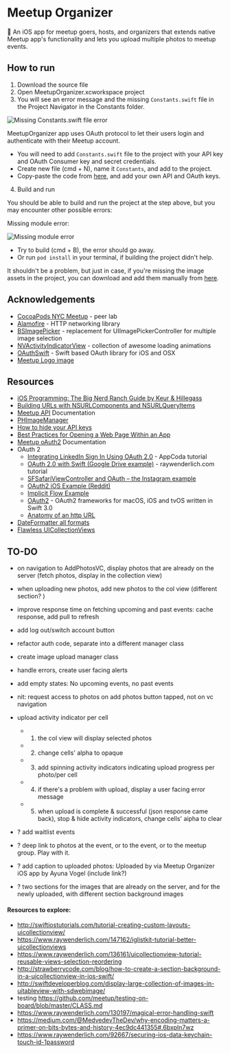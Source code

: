 # Meetup Organizer
📲 An iOS app for meetup goers, hosts, and organizers that extends native Meetup app's functionality and lets you upload multiple photos to meetup events. 

## How to run 

1. Download the source file 
2. Open MeetupOrganizer.xcworkspace project 
3. You will see an error message and the missing `Constants.swift` file in the Project Navigator in the Constants folder. 

![Missing Constants.swift file error]()

MeetupOrganizer app uses OAuth protocol to let their users login and authenticate with their Meetup account. 
- You will need to add `Constants.swift` file to the project with your API key and OAuth Consumer key and secret credentials.
- Create new file (cmd + N), name it `Constants`, and add to the project. 
- Copy-paste the code from [here](), and add your own API and OAuth keys. 

4. Build and run 

You should be able to build and run the project at the step above, but you may encounter other possible errors:

Missing module error: 

![Missing module error]()

- Try to build (cmd + B), the error should go away. 
- Or run `pod install` in your terminal, if building the project didn't help.  

It shouldn't be a problem, but just in case, if you're missing the image assets in the project, you can download and add them manually from [here]().  


## Acknowledgements

- [CocoaPods NYC Meetup](https://www.meetup.com/CocoaPods-NYC/) - peer lab
- [Alamofire](https://github.com/Alamofire/Alamofire) - HTTP networking library 
- [BSImagePicker](https://github.com/mikaoj/BSImagePicker) - replacement for UIImagePickerController for multiple image selection 
- [NVActivityIndicatorView](https://github.com/ninjaprox/NVActivityIndicatorView) - collection of awesome loading animations
- [OAuthSwift](https://github.com/OAuthSwift/OAuthSwift/) - Swift based OAuth library for iOS and OSX
- [Meetup Logo image](https://a248.e.akamai.net/secure.meetupstatic.com/s/img/786824251364989575000/logo/swarm/m_swarm_630x630.png)


## Resources 

- [iOS Programming: The Big Nerd Ranch Guide by Keur & Hillegass](https://www.bignerdranch.com/we-write/)
- [Building URLs with NSURLComponents and NSURLQueryItems](https://grokswift.com/building-urls/)
- [Meetup API](https://www.meetup.com/meetup_api/) Documentation
- [PHImageManager](https://github.com/FlexMonkey/PHImageManagerTwitterDemo)
- [How to hide your API keys](https://medium.com/@AyunasCode/how-to-hide-your-api-keys-367ef6589949#.deo9jtsae)
- [Best Practices for Opening a Web Page Within an App](http://developer.outbrain.com/ios-best-practices-for-opening-a-web-page-within-an-app/)
- [Meetup oAuth2](https://www.meetup.com/meetup_api/auth/#oauth2) Documentation 
- OAuth 2
  - [Integrating LinkedIn Sign In Using OAuth 2.0](https://www.appcoda.com/linkedin-sign-in/) - AppCoda tutorial    
  - [OAuth 2.0 with Swift (Google Drive example)](https://www.raywenderlich.com/99431/oauth-2-with-swift-tutorial) - raywenderlich.com tutorial 
  - [SFSafariViewController and OAuth – the Instagram example](http://strawberrycode.com/blog/sfsafariviewcontroller-and-oauth-the-instagram-example/)
  - [OAuth2 iOS Example (Reddit)](https://github.com/reddit/reddit/wiki/OAuth2-iOS-Example)
  - [Implicit Flow Example](https://www.oauth.com/oauth2-servers/oauth2-clients/mobile-and-native-apps/)
  - [OAuth2](https://github.com/p2/OAuth2) - OAuth2 frameworks for macOS, iOS and tvOS written in Swift 3.0
  - [Anatomy of an http URL](http://www.webreference.com/html/tutorial2/2.html)
- [DateFormatter all formats](http://nsdateformatter.com/)
- [Flawless UICollectionViews](https://digitalleaves.com/blog/2016/02/flawless-uicollectionviews-and-uitableviews/)
  

## TO-DO

- on navigation to AddPhotosVC, display photos that are already on the server (fetch photos, display in the collection view)
- when uploading new photos, add new photos to the col view (different section? )
- improve response time on fetching upcoming and past events: cache response, add pull to refresh
- add log out/switch account button
- refactor auth code, separate into a different manager class
- create image upload manager class
- handle errors, create user facing alerts 
- add empty states: No upcoming events, no past events 
- nit: request access to photos on add photos button tapped, not on vc navigation 

- upload activity indicator per cell
    - 1. the col view will display selected photos
    - 2. change cells' alpha to opaque
    - 3. add spinning activity indicators indicating upload progress per photo/per cell
    - 4. if there's a problem with upload, display a user facing error message
    - 5. when upload is complete & successful (json response came back), stop & hide activity indicators, change cells' aipha to clear

- ? add waitlist events
- ? deep link to photos at the event, or to the event, or to the meetup group. Play with it. 
- ? add caption to uploaded photos: Uploaded by <member name> via Meetup Organizer iOS app by Ayuna Vogel (include link?)
- ? two sections for the images that are already on the server, and for the newly uploaded, with different section background images 

#### Resources to explore:

- http://swiftiostutorials.com/tutorial-creating-custom-layouts-uicollectionview/
- https://www.raywenderlich.com/147162/iglistkit-tutorial-better-uicollectionviews
- https://www.raywenderlich.com/136161/uicollectionview-tutorial-reusable-views-selection-reordering
- http://strawberrycode.com/blog/how-to-create-a-section-background-in-a-uicollectionview-in-ios-swift/
- http://swiftdeveloperblog.com/display-large-collection-of-images-in-uitableview-with-sdwebimage/
- testing https://github.com/meetup/testing-on-board/blob/master/CLASS.md
- https://www.raywenderlich.com/130197/magical-error-handling-swift
- https://medium.com/@MedvedevTheDev/why-encoding-matters-a-primer-on-bits-bytes-and-history-4ec9dc441355#.6bxpln7wz
- https://www.raywenderlich.com/92667/securing-ios-data-keychain-touch-id-1password

